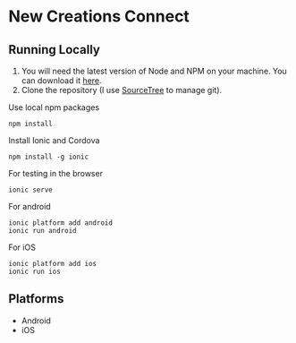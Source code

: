 # New Creations Connect

## Running Locally

1. You will need the latest version of Node and NPM on your machine. You can download it [here](https://nodejs.org).
2. Clone the repository (I use [SourceTree](https://www.sourcetreeapp.com/) to manage git).

Use local npm packages

```
npm install
```

Install Ionic and Cordova
```
npm install -g ionic
```

For testing in the browser

```
ionic serve
```

For android

```
ionic platform add android
ionic run android
```

For iOS

```
ionic platform add ios
ionic run ios
```

## Platforms

- Android
- iOS
